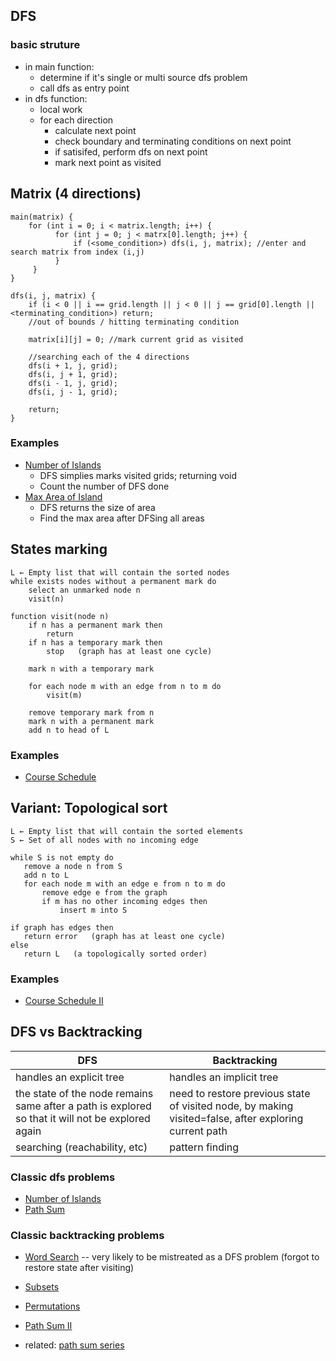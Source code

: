 
## DFS

### basic struture
- in main function:
  - determine if it's single or multi source dfs problem
  - call dfs as entry point
- in dfs function:
  - local work
  - for each direction
    - calculate next point
    - check boundary and terminating conditions on next point
    - if satisifed, perform dfs on next point
    - mark next point as visited

## Matrix (4 directions)
```
main(matrix) {
    for (int i = 0; i < matrix.length; i++) {
          for (int j = 0; j < matrx[0].length; j++) {
              if (<some_condition>) dfs(i, j, matrix); //enter and search matrix from index (i,j)
          }
     }
}

dfs(i, j, matrix) {
    if (i < 0 || i == grid.length || j < 0 || j == grid[0].length || <terminating_condition>) return;
    //out of bounds / hitting terminating condition
        
    matrix[i][j] = 0; //mark current grid as visited
    
    //searching each of the 4 directions 
    dfs(i + 1, j, grid);
    dfs(i, j + 1, grid);
    dfs(i - 1, j, grid);
    dfs(i, j - 1, grid);

    return;
}
```

### Examples 
- [Number of Islands](https://leetcode.com/problems/number-of-islands/)
  - DFS simplies marks visited grids; returning void
  - Count the number of DFS done
- [Max Area of Island](https://leetcode.com/problems/max-area-of-island/)
  - DFS returns the size of area 
  - Find the max area after DFSing all areas

## States marking

```
L ← Empty list that will contain the sorted nodes
while exists nodes without a permanent mark do
    select an unmarked node n
    visit(n)

function visit(node n)
    if n has a permanent mark then
        return
    if n has a temporary mark then
        stop   (graph has at least one cycle)

    mark n with a temporary mark

    for each node m with an edge from n to m do
        visit(m)

    remove temporary mark from n
    mark n with a permanent mark
    add n to head of L
 ```
 
 ### Examples
 - [Course Schedule](https://github.com/Nature711/my-leetcode-notes/blob/master/0207-course-schedule/NOTES.md)
 
 ## Variant: Topological sort
 
 ```
 L ← Empty list that will contain the sorted elements
S ← Set of all nodes with no incoming edge

while S is not empty do
    remove a node n from S
    add n to L
    for each node m with an edge e from n to m do
        remove edge e from the graph
        if m has no other incoming edges then
            insert m into S

if graph has edges then
    return error   (graph has at least one cycle)
else 
    return L   (a topologically sorted order)
```

 ### Examples
 - [Course Schedule II](https://github.com/Nature711/my-leetcode-notes/blob/master/0210-course-schedule-ii/NOTES.md/)

## DFS vs Backtracking


| DFS     | Backtracking |
| ----------- | ----------- |
|    handles an explicit tree  | handles an implicit tree      |
| the state of the node remains same after a path is explored so that it will not be explored again   | need to restore previous state of visited node, by making visited=false, after exploring current path     |
|searching (reachability, etc) | pattern finding | 

### Classic dfs problems
- [Number of Islands](https://leetcode.com/problems/number-of-islands)
- [Path Sum](https://leetcode.com/problems/path-sum)

### Classic backtracking problems
- [Word Search](https://leetcode.com/problems/word-search/) -- very likely to be mistreated as a DFS problem (forgot to restore state after visiting)
- [Subsets](https://leetcode.com/problems/subsets)
- [Permutations](https://leetcode.com/problems/permutations)
- [Path Sum II](https://leetcode.com/problems/path-sum-ii)

- related: [path sum series](https://github.com/Nature711/my-leetcode-notes/blob/master/path-sum-series.md)
